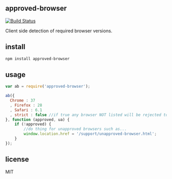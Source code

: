 approved-browser
----------------

[![Build Status](https://travis-ci.org/wankdanker/approved-browser.svg)](https://travis-ci.org/wankdanker/approved-browser)

Client side detection of required browser versions.

install
-------

```bash
npm install approved-browser
```

usage
-----

```js
var ab = require('approved-browser');

ab({
  Chrome : 37
  , Firefox : 28
  , Safari : 6.1
  , strict : false //if true any browser NOT listed will be rejected too.
}, function (approved, ua) {
	if (!approved) {
		//do thing for unapproved browsers such as...
		window.location.href = '/support/unapproved-browser.html';
	}
});
```

license
-------

MIT
